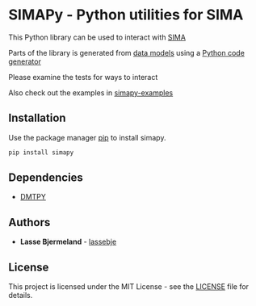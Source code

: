 SIMAPy - Python utilities for SIMA
=================================================================

This Python library can be used to interact with [SIMA](https://sima.sintef.no)

Parts of the library is generated from [data models](https://github.com/SINTEF/sima-dmt-models) using a [Python code generator](https://github.com/SINTEF/dmt-gen-py)

Please examine the tests for ways to interact

Also check out the examples in [simapy-examples](https://github.com/SINTEF/simapy-examples)

## Installation

Use the package manager [pip](https://pip.pypa.io/en/stable/) to install simapy.

```bash
pip install simapy
```

## Dependencies

* [DMTPY](https://github.com/SINTEF/dmtpy)

## Authors

* **Lasse Bjermeland** - [lassebje](https://github.com/lassebje)

## License

This project is licensed under the MIT License - see the [LICENSE](LICENSE) file for details.

